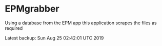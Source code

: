 # EPMgrabber
Using a database from the EPM app this application scrapes the files as required


Latest backup: Sun Aug 25 02:42:01 UTC 2019
